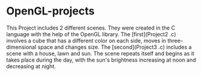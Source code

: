 # OpenGL-projects
This Project includes 2 different scenes.
They were created in the C language with the help of the OpenGL library.
The [first](Project2 .c) involves a cube that has a different color on each side, moves in three-dimensional space and changes size.
The [second](Project3 .c) includes a scene with a house, lawn and sun. The scene repeats itself and begins as it takes place during the day, with the sun's brightness increasing at noon and decreasing at night.
